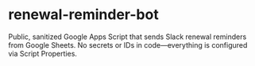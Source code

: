 # renewal-reminder-bot
Public, sanitized Google Apps Script that sends Slack renewal reminders from Google Sheets. No secrets or IDs in code—everything is configured via Script Properties.
